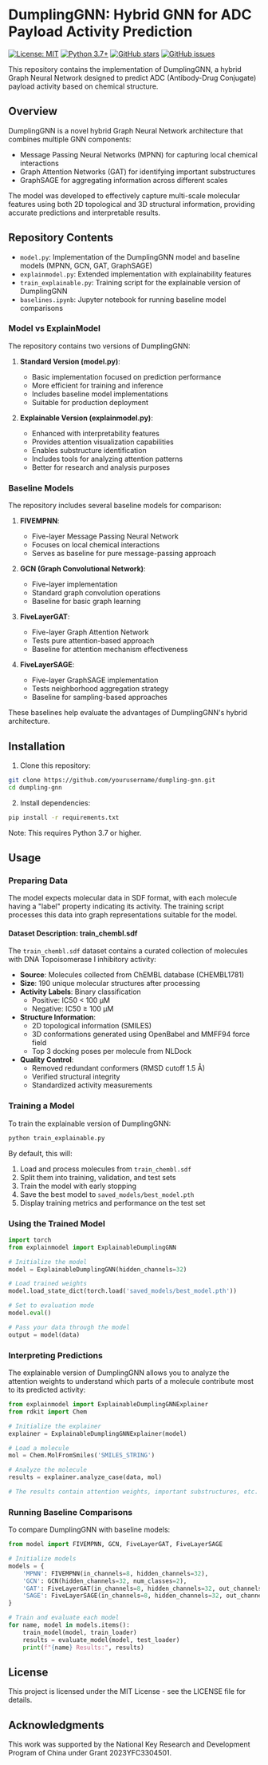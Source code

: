 # DumplingGNN: Hybrid GNN for ADC Payload Activity Prediction

[![License: MIT](https://img.shields.io/badge/License-MIT-yellow.svg)](https://opensource.org/licenses/MIT)
[![Python 3.7+](https://img.shields.io/badge/python-3.7+-blue.svg)](https://www.python.org/downloads/release/python-370/)
[![GitHub stars](https://img.shields.io/github/stars/yourusername/DumplingGNN.svg)](https://github.com/yourusername/DumplingGNN/stargazers)
[![GitHub issues](https://img.shields.io/github/issues/yourusername/DumplingGNN.svg)](https://github.com/yourusername/DumplingGNN/issues)

This repository contains the implementation of DumplingGNN, a hybrid Graph Neural Network designed to predict ADC (Antibody-Drug Conjugate) payload activity based on chemical structure.

## Overview

DumplingGNN is a novel hybrid Graph Neural Network architecture that combines multiple GNN components:
- Message Passing Neural Networks (MPNN) for capturing local chemical interactions
- Graph Attention Networks (GAT) for identifying important substructures
- GraphSAGE for aggregating information across different scales

The model was developed to effectively capture multi-scale molecular features using both 2D topological and 3D structural information, providing accurate predictions and interpretable results.

## Repository Contents

- `model.py`: Implementation of the DumplingGNN model and baseline models (MPNN, GCN, GAT, GraphSAGE)
- `explainmodel.py`: Extended implementation with explainability features
- `train_explainable.py`: Training script for the explainable version of DumplingGNN
- `baselines.ipynb`: Jupyter notebook for running baseline model comparisons

### Model vs ExplainModel

The repository contains two versions of DumplingGNN:

1. **Standard Version (model.py)**:
   - Basic implementation focused on prediction performance
   - More efficient for training and inference
   - Includes baseline model implementations
   - Suitable for production deployment

2. **Explainable Version (explainmodel.py)**:
   - Enhanced with interpretability features
   - Provides attention visualization capabilities
   - Enables substructure identification
   - Includes tools for analyzing attention patterns
   - Better for research and analysis purposes

### Baseline Models

The repository includes several baseline models for comparison:

1. **FIVEMPNN**:
   - Five-layer Message Passing Neural Network
   - Focuses on local chemical interactions
   - Serves as baseline for pure message-passing approach

2. **GCN (Graph Convolutional Network)**:
   - Five-layer implementation
   - Standard graph convolution operations
   - Baseline for basic graph learning

3. **FiveLayerGAT**:
   - Five-layer Graph Attention Network
   - Tests pure attention-based approach
   - Baseline for attention mechanism effectiveness

4. **FiveLayerSAGE**:
   - Five-layer GraphSAGE implementation
   - Tests neighborhood aggregation strategy
   - Baseline for sampling-based approaches

These baselines help evaluate the advantages of DumplingGNN's hybrid architecture.

## Installation

1. Clone this repository:
```bash
git clone https://github.com/yourusername/dumpling-gnn.git
cd dumpling-gnn
```

2. Install dependencies:
```bash
pip install -r requirements.txt
```

Note: This requires Python 3.7 or higher.

## Usage

### Preparing Data

The model expects molecular data in SDF format, with each molecule having a "label" property indicating its activity. The training script processes this data into graph representations suitable for the model.

#### Dataset Description: train_chembl.sdf

The `train_chembl.sdf` dataset contains a curated collection of molecules with DNA Topoisomerase I inhibitory activity:

- **Source**: Molecules collected from ChEMBL database (CHEMBL1781)
- **Size**: 190 unique molecular structures after processing
- **Activity Labels**: Binary classification
  - Positive: IC50 < 100 µM
  - Negative: IC50 ≥ 100 µM
- **Structure Information**:
  - 2D topological information (SMILES)
  - 3D conformations generated using OpenBabel and MMFF94 force field
  - Top 3 docking poses per molecule from NLDock
- **Quality Control**:
  - Removed redundant conformers (RMSD cutoff 1.5 Å)
  - Verified structural integrity
  - Standardized activity measurements

### Training a Model

To train the explainable version of DumplingGNN:

```bash
python train_explainable.py
```

By default, this will:
1. Load and process molecules from `train_chembl.sdf`
2. Split them into training, validation, and test sets
3. Train the model with early stopping
4. Save the best model to `saved_models/best_model.pth`
5. Display training metrics and performance on the test set

### Using the Trained Model

```python
import torch
from explainmodel import ExplainableDumplingGNN

# Initialize the model
model = ExplainableDumplingGNN(hidden_channels=32)

# Load trained weights
model.load_state_dict(torch.load('saved_models/best_model.pth'))

# Set to evaluation mode
model.eval()

# Pass your data through the model
output = model(data)
```

### Interpreting Predictions

The explainable version of DumplingGNN allows you to analyze the attention weights to understand which parts of a molecule contribute most to its predicted activity:

```python
from explainmodel import ExplainableDumplingGNNExplainer
from rdkit import Chem

# Initialize the explainer
explainer = ExplainableDumplingGNNExplainer(model)

# Load a molecule
mol = Chem.MolFromSmiles('SMILES_STRING')

# Analyze the molecule
results = explainer.analyze_case(data, mol)

# The results contain attention weights, important substructures, etc.
```

### Running Baseline Comparisons

To compare DumplingGNN with baseline models:

```python
from model import FIVEMPNN, GCN, FiveLayerGAT, FiveLayerSAGE

# Initialize models
models = {
    'MPNN': FIVEMPNN(in_channels=8, hidden_channels=32),
    'GCN': GCN(hidden_channels=32, num_classes=2),
    'GAT': FiveLayerGAT(in_channels=8, hidden_channels=32, out_channels=2),
    'SAGE': FiveLayerSAGE(in_channels=8, hidden_channels=32, out_channels=2)
}

# Train and evaluate each model
for name, model in models.items():
    train_model(model, train_loader)
    results = evaluate_model(model, test_loader)
    print(f"{name} Results:", results)
```

## License

This project is licensed under the MIT License - see the LICENSE file for details.

## Acknowledgments

This work was supported by the National Key Research and Development Program of China under Grant 2023YFC3304501. 